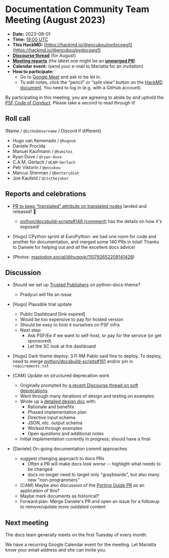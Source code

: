 # Documentation Community Team Meeting (August 2023)

- **Date:** 2023-08-01
- **Time:** [19:00 UTC](https://arewemeetingyet.com/UTC/2023-08-01/19:00/Docs%20Meeting)
- **This HackMD:** [https://hackmd.io/@encukou/pydocswg1](https://hackmd.io/@encukou/pydocswg1)
- [**Discourse thread**](https://discuss.python.org/t/30549) (for August)
- [**Meeting reports**](https://docs-community.readthedocs.io/en/latest/monthly-meeting/index.html) (the latest one might be an [**unmerged PR**](https://github.com/python/docs-community/pulls))
- **Calendar event:** (send your e-mail to Mariatta for an invitation)
- **How to participate:**
  -  Go to [Google Meet](https://meet.google.com/dii-qrzf-wkw) and ask to be let in.
  -  To edit notes, click the “pencil” or “split view” button on the [HackMD document](https://hackmd.io/@encukou/pydocswg1). You need to log in (e.g. with a GitHub account).

By participating in this meeting, you are agreeing to abide by and uphold the [PSF Code of Conduct](https://www.python.org/psf/codeofconduct/).
Please take a second to read through it!


## Roll call

(Name / `@GitHubUsername` / Discord if different)
- Hugo van Kemenade  / `@hugovk`
- Daniele Procida
- Manuel Kaufmann / `@humitos`
- Ryan Duve / `@ryan-duve`
- C.A.M. Gerlach / `@CAM-Gerlach`
- Petr Viktorin / `@encukou`
- Marcus Sherman / `@betteridiot`
- Joe Kaufeld / `@itsthejoker`


## Reports and celebrations

- [PR to keep "translated" attribute on translated nodes](https://github.com/sphinx-doc/sphinx/pull/11502) landed and released! :tada:
    - [python/docsbuild-scripts#148 (comment)](https://github.com/python/docsbuild-scripts/issues/148#issuecomment-1648836409) has the details on how it's exposed!

- [Hugo] CPython sprint at EuroPython: we had one room for code and another for documentation, and merged some 140 PRs in total! Thanks to Daniele for helping out and all the excellent docs advice!
- (Photos: [mastodon.social/@hugovk/110792652209141428](https://mastodon.social/@hugovk/110792652209141428))


## Discussion

- Should we set up [Trusted Publishers](https://docs.pypi.org/trusted-publishers/using-a-publisher/) on python-docs-theme?
  - Pradyun will file an issue

- [Hugo] Plausible trial update
  - Public Dashboard [link expired]
  - Would be too expensive to pay for hosted version
  - Should be easy to host it ourselves on PSF infra
  - Next step:
    - Ask PSF/Ee if we want to self-host, or pay for the service (or get sponsored)
    - Let the SC look at the dashboard

- [Hugo] Dark theme deploy: 3.11 RM Pablo said fine to deploy. To deploy, need to merge [python/docsbuild-scripts#161](https://github.com/python/docsbuild-scripts/pull/161) and/or pin in `requirements.txt`

- [CAM] Update on structured deprecation work
    - Originally prompted by [a recent Discourse thread on soft deprecations](https://discuss.python.org/t/formalize-the-concept-of-soft-deprecation-dont-schedule-removal-in-pep-387-backwards-compatibility-policy/27957/73)
    - Went through many iterations of design and testing on examples
    - Wrote up a [detailed design doc](https://hackmd.io/@CAM-Gerlach/BJuLFRLj2) with:
        - Rationale and benefits
        - Phased implementation plan
        - Directive input schema
        - JSON, etc. output schema
        - Worked through examples
        - Open questions and additional notes
    - Initial implementation currently in progress; should have a final

- [Daniele] On-going documentation commit approaches
    - suggest changing approach to docs PRs
      - Often a PR will make docs look *worse* -- highlight what needs to be changed
      - docs no longer need to target only "graybeards", but also many new "non-programmers"
    - [CAM] Maybe also discussion of the [Porting Guide PR](https://github.com/python/cpython/pull/107434) as an application of this?
    - Maybe mark documents as historical?
    - Forward plan: Merge Daniele's PR and open an issue for a followup to remove/update more outdated content


## Next meeting

The docs team generally meets on the first Tuesday of every month.

We have a recurring Google Calendar event for the meeting. Let Mariatta know your email address and she can invite you.
